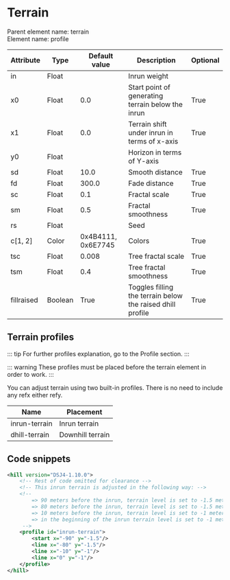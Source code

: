 # Terrain

Parent element name: terrain\
Element name: profile

| Attribute  | Type    | Default value      | Description                                                | Optional |
| ---------- | ------- | ------------------ | ---------------------------------------------------------- | -------- |
| in         | Float   |                    | Inrun weight                                               |          |
| x0         | Float   | 0.0                | Start point of generating terrain below the inrun          | True     |
| x1         | Float   | 0.0                | Terrain shift under inrun in terms of x-axis               | True     |
| y0         | Float   |                    | Horizon in terms of Y-axis                                 |          |
| sd         | Float   | 10.0               | Smooth distance                                            | True     |
| fd         | Float   | 300.0              | Fade distance                                              | True     |
| sc         | Float   | 0.1                | Fractal scale                                              | True     |
| sm         | Float   | 0.5                | Fractal smoothness                                         | True     |
| rs         | Float   |                    | Seed                                                       |          |
| c[1, 2]    | Color   | 0x4B4111, 0x6E7745 | Colors                                                     | True     |
| tsc        | Float   | 0.008              | Tree fractal scale                                         | True     |
| tsm        | Float   | 0.4                | Tree fractal smoothness                                    | True     |
| fillraised | Boolean | True               | Toggles filling the terrain below the raised dhill profile | True     |

## Terrain profiles

::: tip
For further profiles explanation, go to the Profile section.
:::

::: warning
These profiles must be placed before the terrain element in order to work.
:::

You can adjust terrain using two built-in profiles. There is no need to include any refx either refy.

| Name          | Placement        |
| ------------- | ---------------- |
| inrun-terrain | Inrun terrain    |
| dhill-terrain | Downhill terrain |

## Code snippets

``` xml
<hill version="DSJ4-1.10.0">
    <!-- Rest of code omitted for clearance -->
    <!-- This inrun terrain is adjusted in the following way: -->
    <!-- 
        => 90 meters before the inrun, terrain level is set to -1.5 meters
        => 80 meters before the inrun, terrain level is set to -1.5 meters
        => 10 meters before the inrun, terrain level is set to -1 meter
        => in the beginning of the inrun terrain level is set to -1 meter
     -->
    <profile id="inrun-terrain">
        <start x="-90" y="-1.5"/>
        <line x="-80" y="-1.5"/>
        <line x="-10" y="-1"/>
        <line x="0" y="-1"/>
    </profile>
</hill>
```
